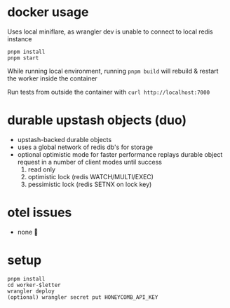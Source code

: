 # docker usage

Uses local miniflare, as wrangler dev is unable to connect to local redis instance

```
pnpm install
pnpm start
```

While running local environment, running `pnpm build` will rebuild & restart the worker inside the container

Run tests from outside the container with `curl http://localhost:7000`

# durable upstash objects (duo)

- upstash-backed durable objects
- uses a global network of redis db's for storage
- optional optimistic mode for faster performance replays durable object request
  in a number of client modes until success
    1. read only
    2. optimistic lock (redis WATCH/MULTI/EXEC)
    3. pessimistic lock (redis SETNX on lock key)


# otel issues

* none 🎉

# setup

```
pnpm install
cd worker-$letter
wrangler deploy
(optional) wrangler secret put HONEYCOMB_API_KEY
```
